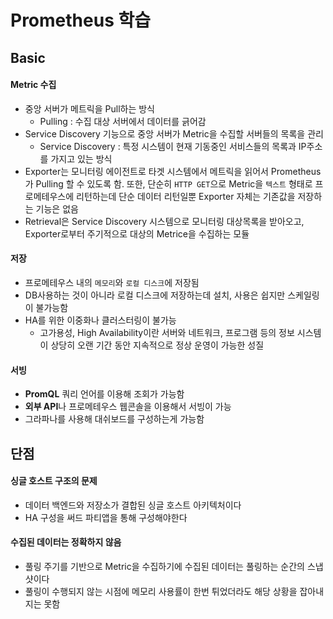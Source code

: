# Prometheus 학습



## Basic



#### Metric 수집

- 중앙 서버가 메트릭을 Pull하는 방식
  - Pulling : 수집 대상 서버에서 데이터를 긁어감
- Service Discovery 기능으로 중앙 서버가 Metric을 수집할 서버들의 목록을 관리
  - Service Discovery : 특정 시스템이 현재 기동중인 서비스들의 목록과 IP주소를 가지고 있는 방식
- Exporter는 모니터링 에이전트로 타겟 시스템에서 메트릭을 읽어서 Prometheus가 Pulling 할 수 있도록 함.  또한, 단순히 `HTTP GET`으로 Metric을 `텍스트` 형태로 프로메테우스에 리턴하는데 단순 데이터 리턴일뿐 Exporter 자체는 기존값을 저장하는 기능은 없음
- Retrieval은 Service Discovery 시스템으로 모니터링 대상목록을 받아오고, Exporter로부터 주기적으로 대상의 Metrice을 수집하는 모듈



#### 저장

- 프로메테우스 내의 `메모리`와 `로컬 디스크`에 저장됨
- DB사용하는 것이 아니라 로컬 디스크에 저장하는데 설치, 사용은 쉽지만 스케일링이 불가능함
- HA를 위한 이중화나 클러스터링이 불가능
  - 고가용성, High Availability이란 서버와 네트워크, 프로그램 등의 정보 시스템이 상당히 오랜 기간 동안 지속적으로 정상 운영이 가능한 성질



#### 서빙

- **PromQL** 쿼리 언어를 이용해 조회가 가능함
- **외부 API**나 프로메테우스 웹콘솔을 이용해서 서빙이 가능
- 그라파나를 사용해 대쉬보드를 구성하는게 가능함





## 단점



#### 싱글 호스트 구조의 문제

- 데이터 백엔드와 저장소가 결합된 싱글 호스트 아키텍처이다
- HA 구성을 써드 파티앱을 통해 구성해야한다



#### 수집된 데이터는 정확하지 않음

- 풀링 주기를 기반으로 Metric을 수집하기에 수집된 데이터는 풀링하는 순간의 스냅샷이다
- 풀링이 수행되지 않는 시점에 메모리 사용률이 한번 튀었더라도 해당 상황을 잡아내지는 못함

